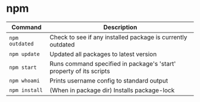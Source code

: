 # npm

| Command        | Description                                                         |
| -------------- | ------------------------------------------------------------------- |
| `npm outdated` | Check to see if any installed package is currently outdated         |
| `npm update`   | Updated all packages to latest version                              |
| `npm start`    | Runs command specified in package's 'start' property of its scripts |
| `npm whoami`   | Prints username config to standard output                           |
| `npm install`  | (When in package dir) Installs package-lock                         |
